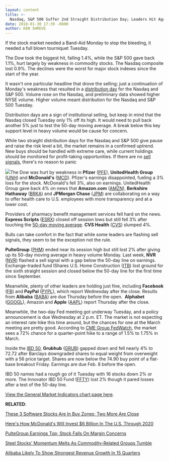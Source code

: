 ```yaml
---
layout: content
title: >-
  Nasdaq, S&P 500 Suffer 2nd Straight Distribution Day; Leaders Hit Again
date: 2018-01-30 17:39 -0800
author: KEN SHREVE
---
```






If the stock market needed a Band-Aid Monday to stop the bleeding, it needed a full blown tourniquet Tuesday.


The Dow took the biggest hit, falling 1.4%, while the S&P 500 gave back 1.1%, hurt largely by weakness in commodity stocks. The Nasdaq composite lost 0.9%. The declines were the worst for major stock indexes since the start of the year.




 It wasn't one particular headline that drove the selling; just a continuation of Monday's weakness that resulted in a [distribution day](https://www.investors.com/ibd-university/market-timing/market-tops/) for the Nasdaq and S&P 500. Volume rose on the Nasdaq, and preliminary data showed higher NYSE volume. Higher volume meant distribution for the Nasdaq and S&P 500 Tuesday.


Distribution days are a sign of institutional selling, but keep in mind that the Nasdaq closed Tuesday only 1% off its high. It would need to pull back another 5% just to test the 50-day moving average. A break below this key support level in heavy volume would be cause for concern.


While two straight distribution days for the Nasdaq and S&P 500 give pause and raise the risk level a bit, the market remains in a confirmed uptrend. New buys should be handled with extreme care, while current holdings should be monitored for profit-taking opportunities. If there are no [sell signals](https://www.investors.com/ibd-university/how-to-sell/), there's no reason to panic


![](https://www.investors.com/wp-content/uploads/2018/01/MP013018-204x300.png)The Dow was hurt by weakness in **Pfizer** ([PFE](https://research.investors.com/quote.aspx?symbol=PFE)), **UnitedHealth Group** ([UNH](https://research.investors.com/quote.aspx?symbol=UNH)) and **McDonald's** ([MCD](https://research.investors.com/quote.aspx?symbol=MCD)). Pfizer's earnings disappointed, fueling a 3% loss for the stock. McDonald's fell 3%, also on earnings. UnitedHealth Group gave back 4% on news that **Amazon.com** ([AMZN](https://research.investors.com/quote.aspx?symbol=AMZN)), **Berkshire Hathaway** ([BRKA](https://research.investors.com/quote.aspx?symbol=BRKA)) and **JPMorgan Chase** ([JPM](https://research.investors.com/quote.aspx?symbol=JPM)) are collaborating on a way to offer health care to U.S. employees with more transparency and at a lower cost.


Providers of pharmacy benefit management services fell hard on the news. **Express Scripts** ([ESRX](https://research.investors.com/quote.aspx?symbol=ESRX)) closed off session lows but still fell 3% after touching the [50-day moving average](https://www.investors.com/ibd-university/how-to-buy/additional-buy-points/). **CVS Health** ([CVS](https://research.investors.com/quote.aspx?symbol=CVS)) slumped 4%.


Bulls can take comfort in the fact that while some leaders are flashing sell signals, they seem to be the exception not the rule.


**PulteGroup** ([PHM](https://research.investors.com/quote.aspx?symbol=PHM)) ended near its session high but still lost 2% after giving up its 50-day moving average in heavy volume Monday. Last week, **NVR** ([NVR](https://research.investors.com/quote.aspx?symbol=NVR)) flashed a sell signal with a gap below the 50-day line on earnings. Exchange-traded fund IShares U.S. Home Construction ([ITB](https://research.investors.com/quote.aspx?symbol=ITB)) lost ground for the sixth straight session and closed below the 50-day line for the first time since September.


Meanwhile, plenty of other leaders are holding just fine, including **Facebook** ([FB](https://research.investors.com/quote.aspx?symbol=FB)) and **PayPal** ([PYPL](https://research.investors.com/quote.aspx?symbol=PYPL)), which report Wednesday after the close. Results from **Alibaba** ([BABA](https://research.investors.com/quote.aspx?symbol=BABA)) are due Thursday before the open.  **Alphabet** ([GOOGL](https://research.investors.com/quote.aspx?symbol=GOOGL)), Amazon and **Apple** ([AAPL](https://research.investors.com/quote.aspx?symbol=AAPL)) report Thursday after the close.


Meanwhile, the two-day Fed meeting got underway Tuesday, and a policy announcement is due Wednesday at 2 p.m. ET. The market is not expecting an interest rate hike this time around, but the chances for one at the March meeting are pretty good. According to [CME Group FedWatch](http://www.cmegroup.com/trading/interest-rates/countdown-to-fomc.html/), the market sees a 72% chance for a quarter-point hike to a range of 1.5% to 1.75% in March.


Inside the [IBD 50](https://www.investors.com/stock-lists/ibd-50/ibd-50-performance/), **Grubhub** ([GRUB](https://research.investors.com/quote.aspx?symbol=GRUB)) gapped down and fell nearly 4% to 72.72 after Barclays downgraded shares to equal weight from overweight with a 56 price target. Shares are now below the 74.90 buy point of a flat-base breakout Friday. Earnings are due Feb. 8 before the open.


IBD 50 names had a rough go of it Tuesday with 16 stocks down 2% or more. The Innovator IBD 50 Fund ([FFTY](https://research.investors.com/quote.aspx?symbol=FFTY)) lost 2% though it pared losses after a test of the 50-day line.


[View the General Market Indicators chart page here](https://www.investors.com/wp-content/uploads/2018/01/IBD3001152627GMI.pdf).


**RELATED**:


[These 3 Software Stocks Are In Buy Zones; Two More Are Close](https://www.investors.com/market-trend/stock-market-today/workday-salesforce-ea-lead-5-software-stocks-in-or-near-buy-zones-sp-500-futures/)


[Here's How McDonald's Will Invest $6 Billion In The U.S. Through 2020](https://www.investors.com/news/mcdonalds-earnings-top-on-strong-same-store-sales-growth/)


[PulteGroup Earnings Top; Stock Falls On Margin Concerns](https://www.investors.com/news/pultegroup-earnings-top-views-as-building-stocks-seek-support/)


[Steel Stocks' Momentum Melts As Commodity-Related Groups Tumble](https://www.investors.com/news/steel-stocks-momentum-melts-as-commodity-related-groups-tumble/)


[Alibaba Likely To Show Strongest Revenue Growth In 15 Quarters](https://www.investors.com/news/technology/alibaba-quarterly-earnings-report-december-quarter/)


 




